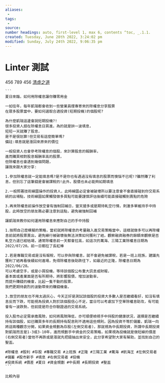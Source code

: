 ```yaml
---
aliases:
 - 
tags:
 - 
source:
number headings: auto, first-level 1, max 6, contents ^toc, _.1.1.
created: Tuesday, June 28th 2022, 3:24:02 pm
modified: Sunday, July 24th 2022, 9:06:35 pm
---
```


# Linter 測試

456
789
456
[清虛之道](https://taoofredmaple.com/)
````col
```
夏日來臨，如何用除權息讓你賺零用金  
  
一如往年，每年凱瑞都會收到一些營業員理專寄來的除權息分享股票  
在眾多股票當中，要如何選取合適投資(短期投機)的個股呢?  
  
為什麼凱瑞這邊會說短期投機?!  
很多投資人趕在除權息日買進，為的就是拚一波填息，  
短短一天就賺了股息，  
是不是很划算!但交易有這麼簡單嗎?  
備註:填息就是漲回來原來的價位  
  
一般投資人也會參考除權息的個股，來計算股息的報酬率，  
進而購買相對股息報酬率高的股票，  
但除權息也會遇到幾個問題，  
讓我來跟大家分享:  
  
1.參加除權息就一定能填息嗎?是不是你也有遇過沒有填息的股票而懊惱不已呢!?雖然賺了利息，但別忘了這筆錢是會被課稅的!此外，股價也未必能夠如期填息  
  
2.一般照著技術線圖操作的投資人，此時線圖必定會被破壞所以要注意會不會直接碰到你交易系統的出場點，技術線圖如果觸發做多買點可能要謹慎評估後續可能直接碰觸到賣點的危險  
  
3.再來除權息前操作放空會有強制回補日，當天搶多或是期待軋空行情，刺激多單維持手中持股，此時放空的朋友務必要注意到這點，避免被強制回補  
  
讓凱瑞來教你如何運用除權息來應對自己的手中持股  
  
1.按照自己麼模擬的策略，當初就將除權息的考量融入進交易策略當中，這樣就做多可以再除權息前就將股票賣出，避免線行被破壞後無法決策如何獲利了結，觀察融資融券的餘額來觀察是否軋空力道已經枯竭，通常除權息前一天都會拉高，如這次的萬海、三陽工業除權息日期為2022/07/20。前一日都拉了長紅棒  
  
2.若是專職交易或是沒有報稅，可以參與除權息，就不會避免被課稅，若是一班上班族，建議先獲利了結再看後續如何進場，免得除權息後助跌往下，如最近的正隆，除權息日期為2022/06/28。  
可以考慮空手，或是小買投機，等待該個股公布重大訊息或財報，  
基本面或產業面是否有所期待，將影響股價，增加波動率，  
而提升賺錢的機會，比起一隻不動的股票，  
我們更期待劇烈的波動帶來的賺錢機會。  
  
3.放空的朋友也不用太過灰心，今天正好是測試該個股的投資大多數人是否繼續看好，如沒有填息反而下跌，可能視為投資人對於該個股信心不足，當日可以考慮加下空單除權息助攻，有可能會有一波跌勢，但前提是符合你驗證過的交易系統。  
  
投入股市必定需承擔風險，如何將風險降低，亦可順便檢視手中持股的健康狀況，選擇是否繼續持有該個股，如已購買多年的長期持有配息則不適用這些規則，因為投資不等於儲蓄，凱瑞一向將這兩種觀念分開，如果資金規劃為存股(左側交易者)，那就視為中長期投資，所謂中長期投資對凱瑞而言是1-3或3-10年，進而規劃手中資金的交易策略，如果視為投機就是做短線的價差(右側交易者)當他不再跌或是漲就先把錢抽出來安全，此分享希望對大家有幫助，並找到自己的聖盃。  

#除權息 #股利 #存股 #專職交易 #上班族 #正隆 #三陽工業 #萬海 #航海王 #左側交易者 #儲蓄 #股市新手 #填息 #右側交易者 #投機
#投資系統 #價差 #夏日 #資金規劃 #中長期 #長期投資 #聖盃
```

比較內容



````
